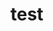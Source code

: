 # test

<!-- MARKDOWN-AUTO-DOCS:START (CODE:src=./main.go&lines=3-6) -->
<!-- MARKDOWN-AUTO-DOCS:END -->

